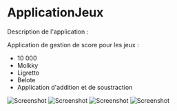 # ApplicationJeux

Description de l'application : 

Application de gestion de score pour les jeux : 
  - 10 000
  - Molkky 
  - Ligretto 
  - Belote
  - Application d'addition et de soustraction
  
 ![Screenshot](Screenshot_20200731_140719_com.e.jeux.jpg.png)
 ![Screenshot](Screenshot_20200731_140745_com.e.jeux.jpg.png)
 ![Screenshot](Screenshot_20200731_140754_com.e.jeux.jpg.png)
 ![Screenshot](Screenshot_20200731_140803_com.e.jeux.jpg.png)
